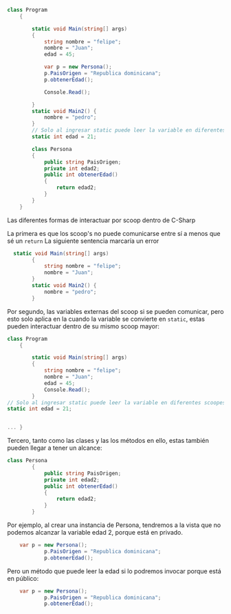 ```cs
class Program
    {

        static void Main(string[] args)
        {
            string nombre = "felipe";
            nombre = "Juan";
            edad = 45;

            var p = new Persona();
            p.PaisOrigen = "Republica dominicana";
            p.obtenerEdad();

            Console.Read();

        }
        static void Main2() {
            nombre = "pedro";
        }
        // Solo al ingresar static puede leer la variable en diferentes scoopes
        static int edad = 21;

        class Persona
        {
            public string PaisOrigen;
            private int edad2;
            public int obtenerEdad()
            {
                return edad2;
            }
        }
    }
```

Las diferentes formas de interactuar por scoop dentro de C-Sharp

La primera es que los scoop's no puede comunicarse entre sí a menos que sé un `return`
La siguiente sentencia marcaría un error
```cs
  static void Main(string[] args)
        {
            string nombre = "felipe";
            nombre = "Juan";
        }
        static void Main2() {
            nombre = "pedro";
        }
```

Por segundo, las variables externas del scoop si se pueden comunicar, pero esto solo aplica en la cuando la variable se convierte en `static`, estas pueden interactuar dentro de su mismo scoop mayor:
```cs
class Program
    {

        static void Main(string[] args)
        {
            string nombre = "felipe";
            nombre = "Juan";
            edad = 45;
            Console.Read();
        }
// Solo al ingresar static puede leer la variable en diferentes scoopes
static int edad = 21;


... }
```

Tercero, tanto como las clases y las los métodos en ello, estas también pueden llegar a tener un alcance:
```cs
class Persona
        {
            public string PaisOrigen;
            private int edad2;
            public int obtenerEdad()
            {
                return edad2;
            }
        }
```
Por ejemplo, al crear una instancia de Persona, tendremos a la vista que no podemos alcanzar la variable edad 2, porque está en privado.
```cs
    var p = new Persona();
            p.PaisOrigen = "Republica dominicana";
            p.obtenerEdad();
```
Pero un método que puede leer la edad si lo podremos invocar porque está en público:
```cs
    var p = new Persona();
            p.PaisOrigen = "Republica dominicana";
            p.obtenerEdad();
```

